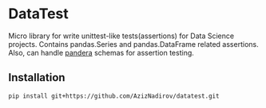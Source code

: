 # DataTest

Micro library for write unittest-like tests(assertions) for Data Science projects. Contains pandas.Series and pandas.DataFrame related assertions. Also, can handle [pandera](https://pandera.readthedocs.io/en/stable/) schemas for assertion testing.

## Installation

```bash
pip install git+https://github.com/AzizNadirov/datatest.git
```
